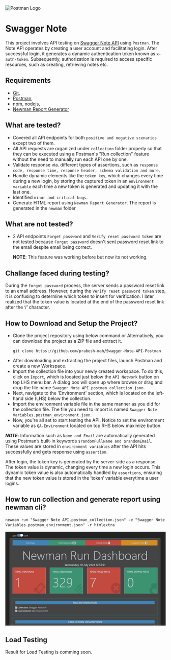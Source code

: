 <img src="https://upload.wikimedia.org/wikipedia/commons/c/c2/Postman_%28software%29.png" alt="Postman Logo" style="max-width:100%;">


# Swagger Note

This project involves API testing on [Swagger Note API](https://practice.expandtesting.com/notes/api/api-docs/) using `Postman`. The Note API operates by creating a user account and facilitating login. After successful login, it generates a dynamic authentication token known as `x-auth-token`. Subsequently, authorization is required to access specific resources, such as creating, retrieving notes etc.
## Requirements

- [Git](https://git-scm.com/downloads),
- [Postman](https://www.postman.com/downloads/),
- [npm, nodejs](https://nodejs.org/en/download), 
- [Newman Report Generator](https://www.npmjs.com/package/newman-reporter-htmlextra)

## What are tested?
- Covered all API endpoints for both `positive and negative scenarios` except two of them. 
- All API requests are organized under `collection` folder properly so that they can be executed using a Postman's "Run collection" feature without the need to manually run each API one by one.
- Validate response via. different types of assertions, such as `response code, response time, response header, schema validation and more`.
- Handle dynamic elements like the `token key`, which changes every time during a new login, by storing the captured token in an `environment variable` each time a new token is generated and updating it with the last one.
- Identified `minor and critical bugs`.
- Generate HTML report using `Newman Report Generator`. The report is generated in the `newman` folder

## What are not tested?
- 2 API endpoints `Forget password` and `Verify reset password token` are not tested because `Forget password` doesn't sent password reset link to the email despite email being correct. 

    **NOTE**: This feature was working before but now its not working.

## Challange faced during testing?
During the `forgot password` process, the server sends a password reset link to an email address. However, during the `Verify reset password token` step, it is confusing to determine which token to insert for verification. I later realized that the token value is located at the end of the password reset link after the ‘/’ character.

## How to Download and Setup the Project?

- Clone the project repository using below command or Alternatively, you can download the project as a ZIP file and extract it.
    ```
    git clone https://github.com/prabesh-mah/Swagger-Note-API-Postman
    ```
- After downloading and extracting the project files, launch Postman and create a new Workspace.
- Import the collection file into your newly created workspace. To do this, click on `Import`, which is located just below the `API Network` button on top LHS menu bar. A dialog box will open up where browse or drag and drop the file name `Swagger Note API.postman_collection.json`.
- Next, navigate to the 'Environment' section, which is located on the left-hand side (LHS) below the collection.
- Import the environment variable file in the same manner as you did for the collection file. The file you need to import is named `Swagger Note Variables.postman_environment.json`.
- Now, you're all set to start testing the API, Notice to set the environment variable as `QA-Environment` located on top RHS below maximize button. 

***NOTE***: Information such as `Name and Email` are automatically generated using Postman’s built-in keywords `$randomFullName and $randomEmail`. These values are stored in `environment variables` after the API hits successfully and gets response using `assertion`. 

After login, the token key is generated by the server-side as a response. The token value is dynamic, changing every time a new login occurs. This dynamic token value is also automatically handled by `assertions`, ensuring that the new token value is stored in the ‘token’ variable everytime a user logins. 

## How to run collection and generate report using newman cli?
```
newman run "Swagger Note API.postman_collection.json" -e "Swagger Note Variables.postman_environment.json" -r htmlextra
```

<img src="screenshot\newman-result.png" alt="Newman Report" style="max-width:100%;">


## Load Testing
Result for Load Testing is comming soon.